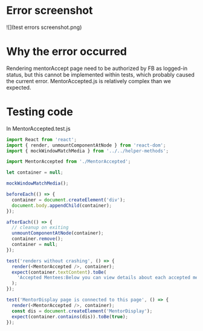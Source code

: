 # Error screenshot
![](test errors screenshot.png)
# Why the error occurred
Rendering mentorAccept page need to be authorized by FB as logged-in status, but this cannot be implemented within tests, which probably caused the current error. MentorAccepted.js is relatively complex than we expected.
# Testing code
In MentorAccepted.test.js
```javascript
import React from 'react';
import { render, unmountComponentAtNode } from 'react-dom';
import { mockWindowMatchMedia } from '../../helper-methods';

import MentorAccepted from './MentorAccepted';

let container = null;

mockWindowMatchMedia();

beforeEach(() => {
  container = document.createElement('div');
  document.body.appendChild(container);
});

afterEach(() => {
  // cleanup on exiting
  unmountComponentAtNode(container);
  container.remove();
  container = null;
});

test('renders without crashing', () => {
  render(<MentorAccepted />, container);
  expect(container.textContent).toBe(
    'Accepted Mentees:Below you can view details about each accepted mentee',
  );
});

test('MentorDisplay page is connected to this page', () => {
  render(<MentorAccepted />, container);
  const dis = document.createElement('MentorDisplay');
  expect(container.contains(dis)).toBe(true);
});
```

